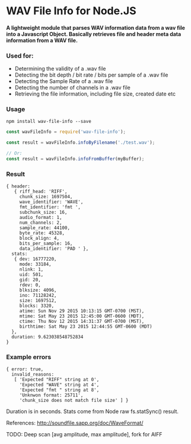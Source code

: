 # WAV File Info for Node.JS
#### A lightweight module that parses WAV information data from a wav file into a Javascript Object. Basically retrieves file and header meta data information from a WAV file.  

### Used for:
- Determining the validity of a .wav file
- Detecting the bit depth / bit rate / bits per sample of a .wav file
- Detecting the Sample Rate of a .wav file
- Detecting the number of channels in a .wav file
- Retrieving the file information, including file size, created date etc


### Usage

```
npm install wav-file-info --save
```

```javascript
const wavFileInfo = require('wav-file-info');

const result = wavFileInfo.infoByFilename('./test.wav');

// Or:
const result = wavFileInfo.infoFromBuffer(myBuffer);
```


### Result

```
{ header:
   { riff_head: 'RIFF',
     chunk_size: 1697504,
     wave_identifier: 'WAVE',
     fmt_identifier: 'fmt ',
     subchunk_size: 16,
     audio_format: 1,
     num_channels: 2,
     sample_rate: 44100,
     byte_rate: 45328,
     block_align: 4,
     bits_per_sample: 16,
     data_identifier: 'PAD ' },
  stats:
   { dev: 16777220,
     mode: 33184,
     nlink: 1,
     uid: 501,
     gid: 20,
     rdev: 0,
     blksize: 4096,
     ino: 71128242,
     size: 1697512,
     blocks: 3320,
     atime: Sun Nov 29 2015 10:13:15 GMT-0700 (MST),
     mtime: Sat May 23 2015 12:45:00 GMT-0600 (MDT),
     ctime: Thu Nov 12 2015 14:31:37 GMT-0700 (MST),
     birthtime: Sat May 23 2015 12:44:55 GMT-0600 (MDT)
  },
  duration: 9.623038548752834
}
```

### Example errors

```
{ error: true,
  invalid_reasons:
   [ 'Expected "RIFF" string at 0',
     'Expected "WAVE" string at 4',
     'Expected "fmt " string at 8',
     'Unknwon format: 25711',
     'chunk_size does not match file size' ] }
```

Duration is in seconds.  Stats come from Node raw fs.statSync() result.

References:
 http://soundfile.sapp.org/doc/WaveFormat/

 TODO: Deep scan [avg amplitude, max amplitude], fork for AIFF
